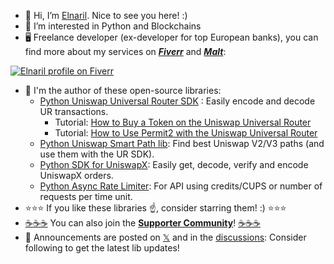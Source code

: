 - 👋 Hi, I’m [Elnaril](https://gravatar.com/elnaril). Nice to see you here! :)
- 👀 I’m interested in Python and Blockchains
- 🖥 Freelance developer (ex-developer for top European banks), you can find more about my services on [_**Fiverr**_](https://www.fiverr.com/freelancers/elnaril) and [_**Malt**_](https://www.malt.fr/profile/elnaril):

[![Elnaril profile on Fiverr](https://github.com/Elnaril/uniswap-smart-path/assets/57373038/cd7c7fa0-7d6a-4d85-a468-6b379391c372)](https://www.fiverr.com/freelancers/elnaril)

- 🔨 I'm the author of these open-source libraries:
  - [Python Uniswap Universal Router SDK](https://github.com/Elnaril/uniswap-universal-router-decoder) : Easily encode and decode UR transactions.
    - Tutorial: [How to Buy a Token on the Uniswap Universal Router](https://hackernoon.com/how-to-buy-a-token-on-the-uniswap-universal-router-with-python)
    - Tutorial: [How to Use Permit2 with the Uniswap Universal Router](https://hackernoon.com/python-how-to-use-permit2-with-the-uniswap-universal-router)
  - [Python Uniswap Smart Path lib](https://github.com/Elnaril/uniswap-smart-path): Find best Uniswap V2/V3 paths (and use them with the UR SDK).
  - [Python SDK for UniswapX](https://github.com/Elnaril/python-uniswapx-sdk): Easily get, decode, verify and encode UniswapX orders.
  - [Python Async Rate Limiter](https://github.com/Elnaril/credit-rate-limit): For API using credits/CUPS or number of requests per time unit.
- ⭐⭐⭐ If you like these libraries ☝️, consider starring them! :) ⭐⭐⭐
- [☕️☕️☕️](https://www.buymeacoffee.com/elnaril) You can also join the [**Supporter Community**](https://github.com/Elnaril/uniswap-universal-router-decoder/discussions/11)! [☕️☕️☕️](https://www.buymeacoffee.com/elnaril)
- 📢 Announcements are posted on [𝕏](https://twitter.com/ElnarilDev) and in the [discussions](https://github.com/Elnaril/uniswap-universal-router-decoder/discussions/categories/announcements): Consider following to get the latest lib updates!
